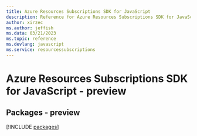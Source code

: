 ```yaml
---
title: Azure Resources Subscriptions SDK for JavaScript
description: Reference for Azure Resources Subscriptions SDK for JavaScript
author: xirzec
ms.author: jeffish
ms.data: 03/21/2023
ms.topic: reference
ms.devlang: javascript
ms.service: resourcessubscriptions
---
```

# Azure Resources Subscriptions SDK for JavaScript - preview
## Packages - preview
[!INCLUDE [packages](resources-subscriptions-index.md)]